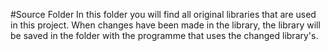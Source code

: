#Source Folder
In this folder you will find all original libraries that are used in this project. When changes have been made in the library, the library will be saved in the folder with the programme that uses the changed library's.